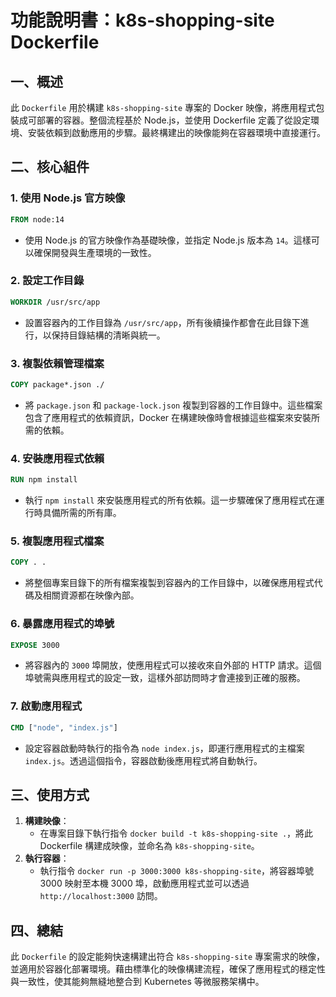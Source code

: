 # 功能說明書：k8s-shopping-site Dockerfile

## 一、概述
此 `Dockerfile` 用於構建 `k8s-shopping-site` 專案的 Docker 映像，將應用程式包裝成可部署的容器。整個流程基於 Node.js，並使用 Dockerfile 定義了從設定環境、安裝依賴到啟動應用的步驟。最終構建出的映像能夠在容器環境中直接運行。

## 二、核心組件

### 1. 使用 Node.js 官方映像
```dockerfile
FROM node:14
```
- 使用 Node.js 的官方映像作為基礎映像，並指定 Node.js 版本為 `14`。這樣可以確保開發與生產環境的一致性。

### 2. 設定工作目錄
```dockerfile
WORKDIR /usr/src/app
```
- 設置容器內的工作目錄為 `/usr/src/app`，所有後續操作都會在此目錄下進行，以保持目錄結構的清晰與統一。

### 3. 複製依賴管理檔案
```dockerfile
COPY package*.json ./
```
- 將 `package.json` 和 `package-lock.json` 複製到容器的工作目錄中。這些檔案包含了應用程式的依賴資訊，Docker 在構建映像時會根據這些檔案來安裝所需的依賴。

### 4. 安裝應用程式依賴
```dockerfile
RUN npm install
```
- 執行 `npm install` 來安裝應用程式的所有依賴。這一步驟確保了應用程式在運行時具備所需的所有庫。

### 5. 複製應用程式檔案
```dockerfile
COPY . .
```
- 將整個專案目錄下的所有檔案複製到容器內的工作目錄中，以確保應用程式代碼及相關資源都在映像內部。

### 6. 暴露應用程式的埠號
```dockerfile
EXPOSE 3000
```
- 將容器內的 `3000` 埠開放，使應用程式可以接收來自外部的 HTTP 請求。這個埠號需與應用程式的設定一致，這樣外部訪問時才會連接到正確的服務。

### 7. 啟動應用程式
```dockerfile
CMD ["node", "index.js"]
```
- 設定容器啟動時執行的指令為 `node index.js`，即運行應用程式的主檔案 `index.js`。透過這個指令，容器啟動後應用程式將自動執行。

## 三、使用方式

1. **構建映像**：
   - 在專案目錄下執行指令 `docker build -t k8s-shopping-site .`，將此 Dockerfile 構建成映像，並命名為 `k8s-shopping-site`。
2. **執行容器**：
   - 執行指令 `docker run -p 3000:3000 k8s-shopping-site`，將容器埠號 3000 映射至本機 3000 埠，啟動應用程式並可以透過 `http://localhost:3000` 訪問。

## 四、總結
此 `Dockerfile` 的設定能夠快速構建出符合 `k8s-shopping-site` 專案需求的映像，並適用於容器化部署環境。藉由標準化的映像構建流程，確保了應用程式的穩定性與一致性，使其能夠無縫地整合到 Kubernetes 等微服務架構中。